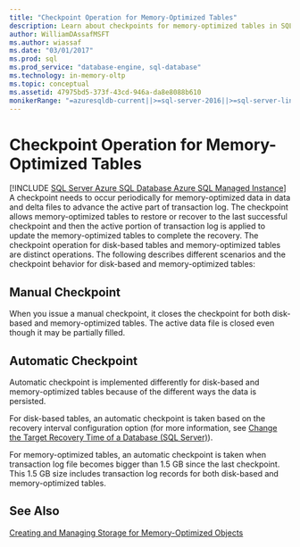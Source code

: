 ```yaml
---
title: "Checkpoint Operation for Memory-Optimized Tables"
description: Learn about checkpoints for memory-optimized tables in SQL Server. The memory-optimized table checkpoint operation is distinct from that of disk-based tables.
author: WilliamDAssafMSFT
ms.author: wiassaf
ms.date: "03/01/2017"
ms.prod: sql
ms.prod_service: "database-engine, sql-database"
ms.technology: in-memory-oltp
ms.topic: conceptual
ms.assetid: 47975bd5-373f-43cd-946a-da8e8088b610
monikerRange: "=azuresqldb-current||>=sql-server-2016||>=sql-server-linux-2017||=azuresqldb-mi-current"
---
```

# Checkpoint Operation for Memory-Optimized Tables
[!INCLUDE [SQL Server Azure SQL Database Azure SQL Managed Instance](../../includes/applies-to-version/sql-asdb-asdbmi.md)]
  A checkpoint needs to occur periodically for memory-optimized data in data and delta files to advance the active part of transaction log. The checkpoint allows memory-optimized tables to restore or recover to the last successful checkpoint and then the active portion of transaction log is applied to update the memory-optimized tables to complete the recovery. The checkpoint operation for disk-based tables and memory-optimized tables are distinct operations. The following describes different scenarios and the checkpoint behavior for disk-based and memory-optimized tables:  
  
## Manual Checkpoint  
 When you issue a manual checkpoint, it closes the checkpoint for both disk-based and memory-optimized tables. The active data file is closed even though it may be partially filled.  
  
## Automatic Checkpoint  
 Automatic checkpoint is implemented differently for disk-based and memory-optimized tables because of the different ways the data is persisted.  
  
 For disk-based tables, an automatic checkpoint is taken based on the recovery interval configuration option (for more information, see [Change the Target Recovery Time of a Database &#40;SQL Server&#41;](../../relational-databases/logs/change-the-target-recovery-time-of-a-database-sql-server.md)).  
  
 For memory-optimized tables, an automatic checkpoint is taken when transaction log file becomes bigger than 1.5 GB since the last checkpoint. This 1.5 GB size  includes transaction log records for both disk-based and memory-optimized tables.  
  
## See Also  
 [Creating and Managing Storage for Memory-Optimized Objects](../../relational-databases/in-memory-oltp/creating-and-managing-storage-for-memory-optimized-objects.md)  
  
  
